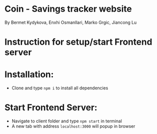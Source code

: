 # Coin - Savings tracker website 
By Bermet Kydykova, Enxhi Osmanllari, Marko Grgic, Jiancong Lu

# Instruction for setup/start Frontend server

# Installation:

- Clone and type `npm i` to install all dependencies


# Start Frontend Server:
- Navigate to client folder and type `npm start` in terminal 
- A new tab with address `localhost:3000` will popup in browser 


